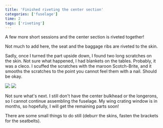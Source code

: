 ```yaml
---
title: 'Finished riveting the center section'
categories: ['fuselage']
time: 2
tags: ['riveting']
---
```


A few more short sessions and the center section is riveted together!

<!-- more -->

Not much to add here, the seat and the baggage ribs are riveted to the skin.

Sadly, once I turned the part upside down, I found two long scratches on the skin. Not sure what happened, I had blankets on the tables. Probably, it was a cleco. I scuffed the scratches with the maroon Scotch-Brite, and it smooths the scratches to the point you cannot feel them with a nail. Should be okay.

![](0-bottom-view.jpeg)
![](1-top-view.jpeg)

Not sure what's next. I still don't have the center bulkhead or the longerons, so I cannot continue assembling the fuselage. My wing crating window is in months, so hopefully, I will get the remaining parts soon!

There are some small things to do still (deburr the skins, fasten the brackets for the seatbelts).
